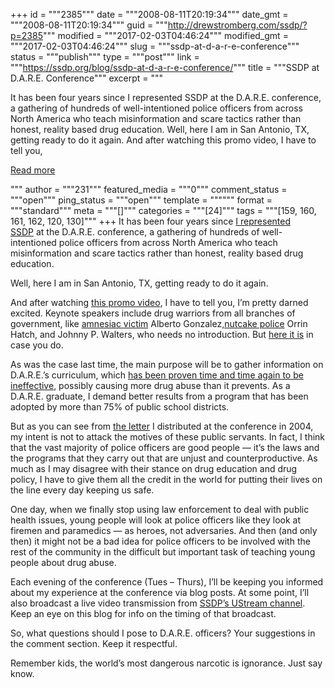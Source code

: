 +++
id = """2385"""
date = """2008-08-11T20:19:34"""
date_gmt = """2008-08-11T20:19:34"""
guid = """http://drewstromberg.com/ssdp/?p=2385"""
modified = """2017-02-03T04:46:24"""
modified_gmt = """2017-02-03T04:46:24"""
slug = """ssdp-at-d-a-r-e-conference"""
status = """publish"""
type = """post"""
link = """https://ssdp.org/blog/ssdp-at-d-a-r-e-conference/"""
title = """SSDP at D.A.R.E. Conference"""
excerpt = """<p>It has been four years since I represented SSDP at the D.A.R.E. conference, a gathering of hundreds of well-intentioned police officers from across North America who teach misinformation and scare tactics rather than honest, reality based drug education. Well, here I am in San Antonio, TX, getting ready to do it again. And after watching this promo video, I have to tell you,</p>
<div class="h10"></div>
<p><a class="more-link2 flat" href="https://ssdp.org/blog/ssdp-at-d-a-r-e-conference/">Read more</a></p>
"""
author = """231"""
featured_media = """0"""
comment_status = """open"""
ping_status = """open"""
template = """"""
format = """standard"""
meta = """[]"""
categories = """[24]"""
tags = """[159, 160, 161, 162, 120, 130]"""
+++
It has been four years since <a href="http://ssdp.org/wiki/index.php/2004_D.A.R.E._International_Training_Conference">I represented SSDP</a> at the D.A.R.E. conference, a gathering of hundreds of well-intentioned police officers from across North America who teach misinformation and scare tactics rather than honest, reality based drug education.

Well, here I am in San Antonio, TX, getting ready to do it again.

And after watching <a href="http://dare.org/officers/Seq_Marketeting_v2.1.MED.wmv">this promo video</a>, I have to tell you, I&#8217;m pretty darned excited. Keynote speakers include drug warriors from all branches of government, like <a href="http://www.youtube.com/watch?v=gIgbJSrIvWc">amnesiac victim</a> Alberto Gonzalez,<a href="http://www.youtube.com/watch?v=HAZu0Aiq6rg">nutcake police</a> Orrin Hatch, and Johnny P. Walters, who needs no introduction. But <a href="http://daregeneration.blogspot.com/2007/07/breaking-drug-czar-spending-your-money.html">here it is</a> in case you do.

As was the case last time, the main purpose will be to gather information on D.A.R.E.&#8217;s curriculum, which <a href="http://en.wikipedia.org/wiki/D.A.R.E.#Efficacy">has been proven time and time again to be ineffective</a>, possibly causing more drug abuse than it prevents. As a D.A.R.E. graduate, I demand better results from a program that has been adopted by more than 75% of public school districts.

But as you can see from <a href="http://ssdp.org/wiki/index.php/2004_D.A.R.E._International_Training_Conference#A_Letter_from_a_DARE_Graduate_to_DARE">the letter</a> I distributed at the conference in 2004, my intent is not to attack the motives of these public servants. In fact, I think that the vast majority of police officers are good people &#8212; it&#8217;s the laws and the programs that they carry out that are unjust and counterproductive. As much as I may disagree with their stance on drug education and drug policy, I have to give them all the credit in the world for putting their lives on the line every day keeping us safe.

One day, when we finally stop using law enforcement to deal with public health issues, young people will look at police officers like they look at firemen and paramedics &#8212; as heroes, not adversaries. And then (and only then) it might not be a bad idea for police officers to be involved with the rest of the community in the difficult but important task of teaching young people about drug abuse.

Each evening of the conference (Tues &#8211; Thurs), I&#8217;ll be keeping you informed about my experience at the conference via blog posts. At some point, I&#8217;ll also broadcast a live video transmission from <a href="http://www.ustream.tv/channel/ssdp-chat">SSDP&#8217;s UStream channel</a>. Keep an eye on this blog for info on the timing of that broadcast.

So, what questions should I pose to D.A.R.E. officers? Your suggestions in the comment section. Keep it respectful.

Remember kids, the world&#8217;s most dangerous narcotic is ignorance. Just say know.

